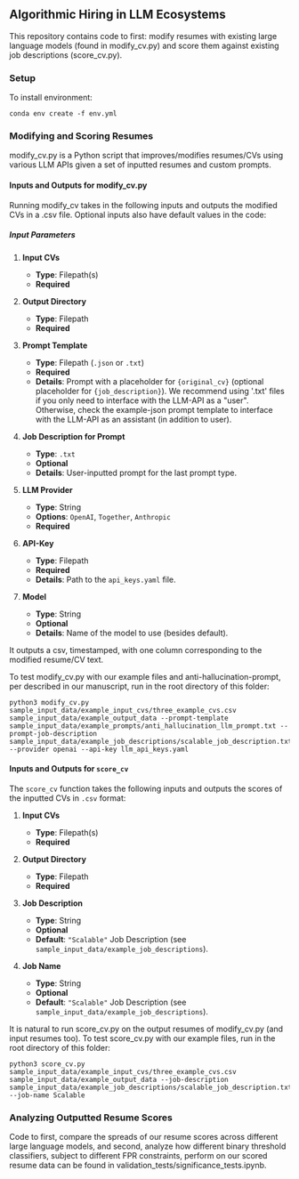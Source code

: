 ## Algorithmic Hiring in LLM Ecosystems 

This repository contains code to first: modify resumes with existing large language models (found in modify_cv.py) and score them against existing job descriptions (score_cv.py).

### Setup

To install environment:

```
conda env create -f env.yml
```

### Modifying and Scoring Resumes

modify_cv.py is a Python script that improves/modifies resumes/CVs using various LLM APIs given a set of inputted resumes and custom prompts.

#### Inputs and Outputs for modify_cv.py

Running modify_cv takes in the following inputs and outputs the modified CVs in a .csv file. Optional inputs also have default values in the code:
 
##### Input Parameters

1. **Input CVs**  
   - **Type**: Filepath(s)  
   - **Required**

2. **Output Directory**  
   - **Type**: Filepath  
   - **Required**

3. **Prompt Template**  
   - **Type**: Filepath (`.json` or `.txt`)  
   - **Required**  
   - **Details**: Prompt with a placeholder for `{original_cv}` (optional placeholder for `{job_description}`). We recommend using '.txt' files if you only need to interface with the LLM-API as a "user". Otherwise, check the example-json prompt template to interface with the LLM-API as an assistant (in addition to user).

4. **Job Description for Prompt**  
   - **Type**: `.txt`  
   - **Optional**  
   - **Details**: User-inputted prompt for the last prompt type.

5. **LLM Provider**  
   - **Type**: String  
   - **Options**: `OpenAI`, `Together`, `Anthropic`  
   - **Required**

6. **API-Key**  
   - **Type**: Filepath  
   - **Required**  
   - **Details**: Path to the `api_keys.yaml` file.

7. **Model**  
   - **Type**: String  
   - **Optional**  
   - **Details**: Name of the model to use (besides default).

It outputs a csv, timestamped, with one column corresponding to the modified resume/CV text. 

To test modify_cv.py with our example files and anti-hallucination-prompt, per described in our manuscript, run in the root directory of this folder: 

```
python3 modify_cv.py sample_input_data/example_input_cvs/three_example_cvs.csv sample_input_data/example_output_data --prompt-template sample_input_data/example_prompts/anti_hallucination_llm_prompt.txt --prompt-job-description sample_input_data/example_job_descriptions/scalable_job_description.txt --provider openai --api-key llm_api_keys.yaml 
```

#### Inputs and Outputs for `score_cv`

The `score_cv` function takes the following inputs and outputs the scores of the inputted CVs in `.csv` format:

1. **Input CVs**  
   - **Type**: Filepath(s)  
   - **Required**

2. **Output Directory**  
   - **Type**: Filepath  
   - **Required**

3. **Job Description**  
   - **Type**: String  
   - **Optional**  
   - **Default**: `"Scalable"` Job Description (see `sample_input_data/example_job_descriptions`).

4. **Job Name**  
   - **Type**: String  
   - **Optional**  
   - **Default**: `"Scalable"` Job Description (see `sample_input_data/example_job_descriptions`).

It is natural to run score_cv.py on the output resumes of modify_cv.py (and input resumes too). To test score_cv.py with our example files, run in the root directory of this folder: 

```
python3 score_cv.py sample_input_data/example_input_cvs/three_example_cvs.csv sample_input_data/example_output_data --job-description sample_input_data/example_job_descriptions/scalable_job_description.txt --job-name Scalable
```

### Analyzing Outputted Resume Scores

Code to first, compare the spreads of our resume scores across different large language models, and second, analyze how different binary threshold classifiers, subject to different FPR constraints, perform on our scored resume data can be found in validation_tests/significance_tests.ipynb. 
